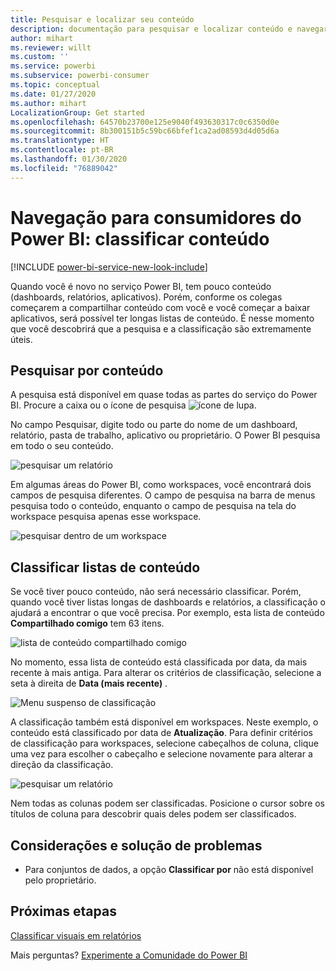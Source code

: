 ```yaml
---
title: Pesquisar e localizar seu conteúdo
description: documentação para pesquisar e localizar conteúdo e navegar por ele no serviço do Power BI
author: mihart
ms.reviewer: willt
ms.custom: ''
ms.service: powerbi
ms.subservice: powerbi-consumer
ms.topic: conceptual
ms.date: 01/27/2020
ms.author: mihart
LocalizationGroup: Get started
ms.openlocfilehash: 64570b23700e125e9040f493630317c0c6350d0e
ms.sourcegitcommit: 8b300151b5c59bc66bfef1ca2ad08593d4d05d6a
ms.translationtype: HT
ms.contentlocale: pt-BR
ms.lasthandoff: 01/30/2020
ms.locfileid: "76889042"
---
```

# <a name="navigation-for-power-bi-consumers-sorting-content"></a>Navegação para consumidores do Power BI: classificar conteúdo


[!INCLUDE [power-bi-service-new-look-include](../includes/power-bi-service-new-look-include.md)]


Quando você é novo no serviço Power BI, tem pouco conteúdo (dashboards, relatórios, aplicativos). Porém, conforme os colegas começarem a compartilhar conteúdo com você e você começar a baixar aplicativos, será possível ter longas listas de conteúdo. É nesse momento que você descobrirá que a pesquisa e a classificação são extremamente úteis.

## <a name="searching-for-content"></a>Pesquisar por conteúdo
 A pesquisa está disponível em quase todas as partes do serviço do Power BI. Procure a caixa ou o ícone de pesquisa ![ícone de lupa](./media/end-user-search-sort/power-bi-search-icon.png).

 No campo Pesquisar, digite todo ou parte do nome de um dashboard, relatório, pasta de trabalho, aplicativo ou proprietário. O Power BI pesquisa em todo o seu conteúdo. 

 ![pesquisar um relatório](./media/end-user-search-sort/power-bi-search-field.png) 

 Em algumas áreas do Power BI, como workspaces, você encontrará dois campos de pesquisa diferentes. O campo de pesquisa na barra de menus pesquisa todo o conteúdo, enquanto o campo de pesquisa na tela do workspace pesquisa apenas esse workspace.

 ![pesquisar dentro de um workspace](./media/end-user-search-sort/power-bi-search-fields.png) 

## <a name="sorting-content-lists"></a>Classificar listas de conteúdo

Se você tiver pouco conteúdo, não será necessário classificar.  Porém, quando você tiver listas longas de dashboards e relatórios, a classificação o ajudará a encontrar o que você precisa. Por exemplo, esta lista de conteúdo **Compartilhado comigo** tem 63 itens. 

![lista de conteúdo compartilhado comigo](./media/end-user-search-sort/power-bi-long-lists.png)

No momento, essa lista de conteúdo está classificada por data, da mais recente à mais antiga. Para alterar os critérios de classificação, selecione a seta à direita de **Data (mais recente)** .

![Menu suspenso de classificação](./media/end-user-search-sort/power-bi-sort-date.png)


A classificação também está disponível em workspaces. Neste exemplo, o conteúdo está classificado por data de **Atualização**. Para definir critérios de classificação para workspaces, selecione cabeçalhos de coluna, clique uma vez para escolher o cabeçalho e selecione novamente para alterar a direção da classificação. 

![pesquisar um relatório](./media/end-user-search-sort/power-bi-workspace-sort.png)

Nem todas as colunas podem ser classificadas. Posicione o cursor sobre os títulos de coluna para descobrir quais deles podem ser classificados.


## <a name="considerations-and-troubleshooting"></a>Considerações e solução de problemas
* Para conjuntos de dados, a opção **Classificar por** não está disponível pelo proprietário.

## <a name="next-steps"></a>Próximas etapas
[Classificar visuais em relatórios](end-user-change-sort.md)

Mais perguntas? [Experimente a Comunidade do Power BI](https://community.powerbi.com/)
